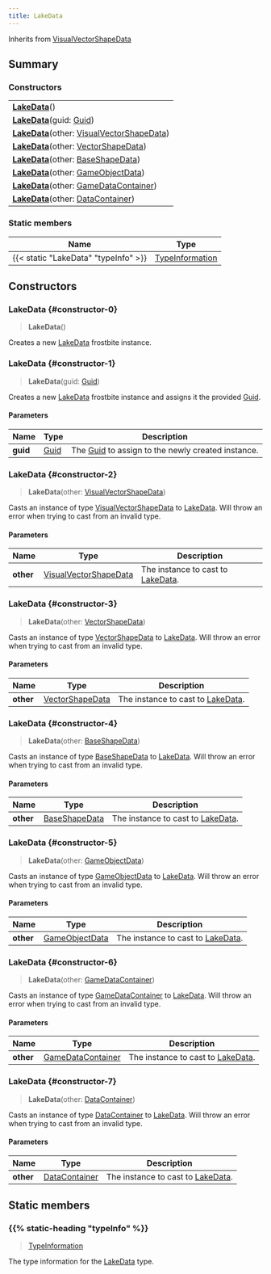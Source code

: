 ```yaml
---
title: LakeData
---
```


Inherits from 
[VisualVectorShapeData](/vext/ref/fb/visualvectorshapedata)

## Summary
### Constructors
| |
| ----------- |
| **[LakeData](#constructor-0)**() |
| **[LakeData](#constructor-1)**(guid: [Guid](/vext/ref/shared/class/guid)) |
| **[LakeData](#constructor-2)**(other: [VisualVectorShapeData](/vext/ref/fb/visualvectorshapedata)) |
| **[LakeData](#constructor-3)**(other: [VectorShapeData](/vext/ref/fb/vectorshapedata)) |
| **[LakeData](#constructor-4)**(other: [BaseShapeData](/vext/ref/fb/baseshapedata)) |
| **[LakeData](#constructor-5)**(other: [GameObjectData](/vext/ref/fb/gameobjectdata)) |
| **[LakeData](#constructor-6)**(other: [GameDataContainer](/vext/ref/fb/gamedatacontainer)) |
| **[LakeData](#constructor-7)**(other: [DataContainer](/vext/ref/shared/class/datacontainer)) |

### Static members
| Name | Type |
| ---- | ---- |
| {{< static "LakeData" "typeInfo" >}} | [TypeInformation](/vext/ref/shared/class/typeinformation) |

## Constructors
### LakeData {#constructor-0}
> **LakeData**()

Creates a new [LakeData](/vext/ref/fb/lakedata) frostbite instance.

### LakeData {#constructor-1}
> **LakeData**(guid: [Guid](/vext/ref/shared/class/guid))

Creates a new [LakeData](/vext/ref/fb/lakedata) frostbite instance and assigns it the provided [Guid](/vext/ref/shared/class/guid).

#### Parameters
| Name | Type | Description |
| ---- | ---- | ----------- |
| **guid** | [Guid](/vext/ref/shared/class/guid) | The [Guid](/vext/ref/shared/class/guid) to assign to the newly created instance. |

### LakeData {#constructor-2}
> **LakeData**(other: [VisualVectorShapeData](/vext/ref/fb/visualvectorshapedata))

Casts an instance of type [VisualVectorShapeData](/vext/ref/fb/visualvectorshapedata) to [LakeData](/vext/ref/fb/lakedata). Will throw an error when trying to cast from an invalid type.

#### Parameters
| Name | Type | Description |
| ---- | ---- | ----------- |
| **other** | [VisualVectorShapeData](/vext/ref/fb/visualvectorshapedata) | The instance to cast to [LakeData](/vext/ref/fb/lakedata). |

### LakeData {#constructor-3}
> **LakeData**(other: [VectorShapeData](/vext/ref/fb/vectorshapedata))

Casts an instance of type [VectorShapeData](/vext/ref/fb/vectorshapedata) to [LakeData](/vext/ref/fb/lakedata). Will throw an error when trying to cast from an invalid type.

#### Parameters
| Name | Type | Description |
| ---- | ---- | ----------- |
| **other** | [VectorShapeData](/vext/ref/fb/vectorshapedata) | The instance to cast to [LakeData](/vext/ref/fb/lakedata). |

### LakeData {#constructor-4}
> **LakeData**(other: [BaseShapeData](/vext/ref/fb/baseshapedata))

Casts an instance of type [BaseShapeData](/vext/ref/fb/baseshapedata) to [LakeData](/vext/ref/fb/lakedata). Will throw an error when trying to cast from an invalid type.

#### Parameters
| Name | Type | Description |
| ---- | ---- | ----------- |
| **other** | [BaseShapeData](/vext/ref/fb/baseshapedata) | The instance to cast to [LakeData](/vext/ref/fb/lakedata). |

### LakeData {#constructor-5}
> **LakeData**(other: [GameObjectData](/vext/ref/fb/gameobjectdata))

Casts an instance of type [GameObjectData](/vext/ref/fb/gameobjectdata) to [LakeData](/vext/ref/fb/lakedata). Will throw an error when trying to cast from an invalid type.

#### Parameters
| Name | Type | Description |
| ---- | ---- | ----------- |
| **other** | [GameObjectData](/vext/ref/fb/gameobjectdata) | The instance to cast to [LakeData](/vext/ref/fb/lakedata). |

### LakeData {#constructor-6}
> **LakeData**(other: [GameDataContainer](/vext/ref/fb/gamedatacontainer))

Casts an instance of type [GameDataContainer](/vext/ref/fb/gamedatacontainer) to [LakeData](/vext/ref/fb/lakedata). Will throw an error when trying to cast from an invalid type.

#### Parameters
| Name | Type | Description |
| ---- | ---- | ----------- |
| **other** | [GameDataContainer](/vext/ref/fb/gamedatacontainer) | The instance to cast to [LakeData](/vext/ref/fb/lakedata). |

### LakeData {#constructor-7}
> **LakeData**(other: [DataContainer](/vext/ref/shared/class/datacontainer))

Casts an instance of type [DataContainer](/vext/ref/shared/class/datacontainer) to [LakeData](/vext/ref/fb/lakedata). Will throw an error when trying to cast from an invalid type.

#### Parameters
| Name | Type | Description |
| ---- | ---- | ----------- |
| **other** | [DataContainer](/vext/ref/shared/class/datacontainer) | The instance to cast to [LakeData](/vext/ref/fb/lakedata). |

## Static members
### {{% static-heading "typeInfo" %}}
> [TypeInformation](/vext/ref/shared/class/typeinformation)

The type information for the [LakeData](/vext/ref/fb/lakedata) type.

